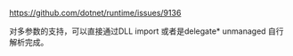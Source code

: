https://github.com/dotnet/runtime/issues/9136

对多参数的支持，可以直接通过DLL import 或者是delegate* unmanaged 自行解析完成。

